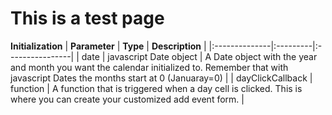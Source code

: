 # This is a test page #

**Initialization**
| **Parameter** | **Type** | **Description** |
|:--------------|:---------|:----------------|
| date | javascript Date object | A Date object with the year and month you want the calendar initialized to. Remember that with javascript Dates the months start at 0 (Januaray=0) |
| dayClickCallback | function | A function that is triggered when a day cell is clicked. This is where you can create your customized add event form. |




